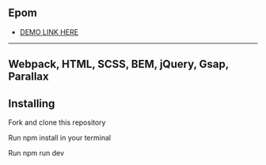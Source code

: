 ## Epom

- [DEMO LINK HERE](https://chic-kataifi-17ee72.netlify.app/)

------------------------------------------
Webpack, HTML, SCSS, BEM, jQuery, Gsap, Parallax
-----------------------------------

Installing
-----------------------------------

Fork and clone this repository

Run npm install in your terminal

Run npm run dev
